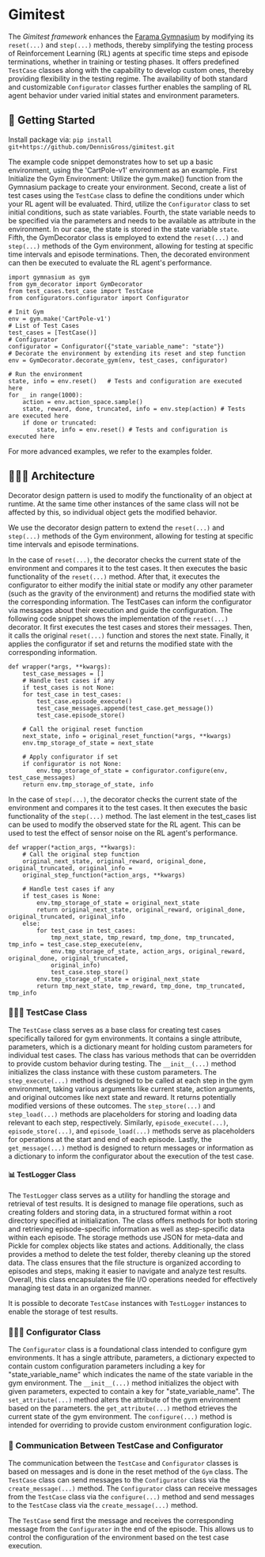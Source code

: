 # Gimitest
The _Gimitest framework_ enhances the [Farama Gymnasium](https://gymnasium.farama.org/index.html) by modifying its `reset(...)` and `step(...)` methods, thereby simplifying the testing process of Reinforcement Learning (RL) agents at specific time steps and episode terminations, whether in training or testing phases.
It offers predefined `TestCase` classes along with the capability to develop custom ones, thereby providing flexibility in the testing regime.
The availability of both standard and customizable `Configurator` classes further enables the sampling of RL agent behavior under varied initial states and environment parameters.


## 🚀 Getting Started
Install package via:
`pip install git+https://github.com/DennisGross/gimitest.git`

The example code snippet demonstrates how to set up a basic environment, using the 'CartPole-v1' environment as an example.
First Initialize the Gym Environment: Utilize the gym.make() function from the Gymnasium package to create your environment.
Second, create a list of test cases using the `TestCase` class to define the conditions under which your RL agent will be evaluated.
Third, utilize the `Configurator` class to set initial conditions, such as state variables.
Fourth, the state variable needs to be specified via the parameters and needs to be available as attribute in the environment. In our case, the state is stored in the state variable `state`.
Fifth, the GymDecorator class is employed to extend the `reset(...)` and `step(...)` methods of the Gym environment, allowing for testing at specific time intervals and episode terminations.
Then, the decorated environment can then be executed to evaluate the RL agent's performance.
```
import gymnasium as gym
from gym_decorator import GymDecorator
from test_cases.test_case import TestCase
from configurators.configurator import Configurator

# Init Gym
env = gym.make('CartPole-v1')
# List of Test Cases
test_cases = [TestCase()]
# Configurator
configurator = Configurator({"state_variable_name": "state"})
# Decorate the environment by extending its reset and step function
env = GymDecorator.decorate_gym(env, test_cases, configurator)

# Run the environment
state, info = env.reset()   # Tests and configuration are executed here
for _ in range(1000):
    action = env.action_space.sample()
    state, reward, done, truncated, info = env.step(action) # Tests are executed here
    if done or truncated:
        state, info = env.reset() # Tests and configuration is executed here
```

For more advanced examples, we refer to the examples folder.

## 👩🏼‍💻 Architecture
Decorator design pattern is used to modify the functionality of an object at runtime. At the same time other instances of the same class will not be affected by this, so individual object gets the modified behavior.

We use the decorator design pattern to extend the `reset(...)` and `step(...)` methods of the Gym environment, allowing for testing at specific time intervals and episode terminations.

In the case of `reset(...)`, the decorator checks the current state of the environment and compares it to the test cases. It then executes the basic functionality of the `reset(...)` method.
After that, it executes the configurator to either modify the initial state or modify any other parameter (such as the gravity of the environment) and returns the modified state with the corresponding information.
The TestCases can inform the configurator via messages about their execution and guide the configuration.
The following code snippet shows the implementation of the `reset(...)` decorator.
It first executes the test cases and stores their messages.
Then, it calls the original `reset(...)` function and stores the next state.
Finally, it applies the configurator if set and returns the modified state with the corresponding information.
```
def wrapper(*args, **kwargs):
    test_case_messages = []
    # Handle test cases if any
    if test_cases is not None:
    for test_case in test_cases:
        test_case.episode_execute()
        test_case_messages.append(test_case.get_message())
        test_case.episode_store()

    # Call the original reset function
    next_state, info = original_reset_function(*args, **kwargs)
    env.tmp_storage_of_state = next_state

    # Apply configurator if set
    if configurator is not None:
        env.tmp_storage_of_state = configurator.configure(env, test_case_messages)
    return env.tmp_storage_of_state, info
```

In the case of `step(...)`, the decorator checks the current state of the environment and compares it to the test cases. It then executes the basic functionality of the `step(...)` method.
The last element in the test_cases list can be used to modify the observed state for the RL agent. This can be used to test the effect of sensor noise on the RL agent's performance.

```
def wrapper(*action_args, **kwargs):
    # Call the original step function
    original_next_state, original_reward, original_done, original_truncated, original_info = 
    original_step_function(*action_args, **kwargs)
            
    # Handle test cases if any
    if test_cases is None:
        env.tmp_storage_of_state = original_next_state
        return original_next_state, original_reward, original_done, original_truncated, original_info
    else:
        for test_case in test_cases:
            tmp_next_state, tmp_reward, tmp_done, tmp_truncated, tmp_info = test_case.step_execute(env, 
            env.tmp_storage_of_state, action_args, original_reward, original_done, original_truncated,
            original_info)
            test_case.step_store()
        env.tmp_storage_of_state = original_next_state
        return tmp_next_state, tmp_reward, tmp_done, tmp_truncated, tmp_info
```

### 👮🏼‍♂️ TestCase Class
The `TestCase` class serves as a base class for creating test cases specifically tailored for gym environments. It contains a single attribute, parameters, which is a dictionary meant for holding custom parameters for individual test cases. The class has various methods that can be overridden to provide custom behavior during testing. The `__init__(...)` method initializes the class instance with these custom parameters. The `step_execute(...)` method is designed to be called at each step in the gym environment, taking various arguments like current state, action arguments, and original outcomes like next state and reward. It returns potentially modified versions of these outcomes. The `step_store(...)` and `step_load(...)` methods are placeholders for storing and loading data relevant to each step, respectively. Similarly, `episode_execute(...)`, `episode_store(...)`, and `episode_load(...)` methods serve as placeholders for operations at the start and end of each episode. Lastly, the `get_message(...)` method is designed to return messages or information as a dictionary to inform the configurator about the execution of the test case.


#### 📊 TestLogger Class
The `TestLogger` class serves as a utility for handling the storage and retrieval of test results. It is designed to manage file operations, such as creating folders and storing data, in a structured format within a root directory specified at initialization. The class offers methods for both storing and retrieving episode-specific information as well as step-specific data within each episode. The storage methods use JSON for meta-data and Pickle for complex objects like states and actions. Additionally, the class provides a method to delete the test folder, thereby cleaning up the stored data. The class ensures that the file structure is organized according to episodes and steps, making it easier to navigate and analyze test results. Overall, this class encapsulates the file I/O operations needed for effectively managing test data in an organized manner.

It is possible to decorate `TestCase` instances with `TestLogger` instances to enable the storage of test results.

### 👨🏼‍🔧 Configurator Class
The `Configurator` class is a foundational class intended to configure gym environments.
It has a single attribute, parameters, a dictionary expected to contain custom configuration parameters including a key for "state_variable_name" which indicates the name of the state variable in the gym environment. The `__init__(...)` method initializes the object with given parameters, expected to contain a key for "state_variable_name".
The `set_attribute(...)` method alters the attribute of the gym environment based on the parameters.
the `get_attribute(...)` method etrieves the current state of the gym environment.
The `configure(...)` method is intended for overriding to provide custom environment configuration logic.


### 📨 Communication Between TestCase and Configurator
The communication between the `TestCase` and `Configurator` classes is based on messages and is done in the reset method of the `Gym` class.
The `TestCase` class can send messages to the `Configurator` class via the `create_message(...)` method.
The `Configurator` class can receive messages from the `TestCase` class via the `configure(...)` method and send messages to the `TestCase` class via the `create_message(...)` method.

The `TestCase` send first the message and receives the corresponding message from the `Configurator` in the end of the episode.
This allows us to control the configuration of the environment based on the test case execution.
